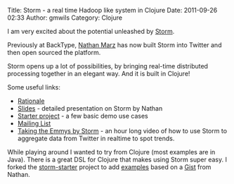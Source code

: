 Title: Storm - a real time Hadoop like system in Clojure
Date: 2011-09-26 02:33
Author: gmwils
Category: Clojure

I am very excited about the potential unleashed by [Storm][].

Previously at BackType, [Nathan Marz][] has now built Storm into Twitter
and then open sourced the platform.

Storm opens up a lot of possibilities, by bringing real-time distributed
processing together in an elegant way. And it is built in Clojure!

Some useful links:

-   [Rationale][]
-   [Slides][] - detailed presentation on Storm by Nathan
-   [Starter project][] - a few basic demo use cases
-   [Mailing List][]
-   [Taking the Emmys by Storm][] - an hour long video of how to use
    Storm to aggregate data from Twitter in realtime to spot trends.

While playing around I wanted to try from Clojure (most examples are in
Java). There is a great DSL for Clojure that makes using Storm super
easy. I forked the [storm-starter][] project to add [examples][] based
on a [Gist][] from Nathan.

  [Storm]: https://github.com/nathanmarz/storm
  [Nathan Marz]: https://twitter.com/nathanmarz
  [Rationale]: https://github.com/nathanmarz/storm/wiki/Rationale
  [Slides]: http://www.slideshare.net/nathanmarz/storm-distributed-and-faulttolerant-realtime-computation
  [Starter project]: https://github.com/nathanmarz/storm-starter
  [Mailing List]: http://groups.google.com/group/storm-user
  [Taking the Emmys by Storm]: http://storm.twitsprout.com/
  [storm-starter]: https://github.com/gmwils/storm-starter/
  [examples]: https://github.com/gmwils/storm-starter/blob/master/src/clj/storm/starter/wordcount.clj
  [Gist]: https://gist.github.com/1228302
